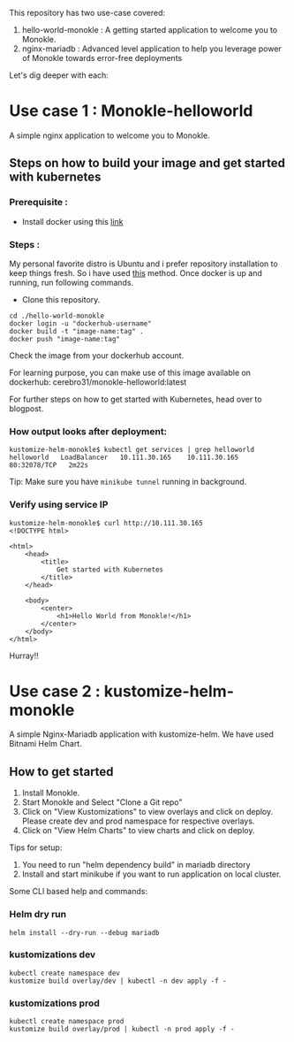 This repository has two use-case covered:

1. hello-world-monokle : A getting started application to welcome you to Monokle.
2. nginx-mariadb : Advanced level application to help you leverage power of Monokle towards error-free deployments

Let's dig deeper with each:

# Use case 1 : Monokle-helloworld
A simple nginx application to welcome you to Monokle.

## Steps on how to build your image and get started with kubernetes

### Prerequisite : 

- Install docker using this [link](https://docs.docker.com/engine/install/)

### Steps :

My personal favorite distro is Ubuntu and i prefer repository installation to
keep things fresh. So i have used [this](https://docs.docker.com/engine/install/ubuntu/#install-using-the-repository) method.
Once docker is up and running, run following commands.

- Clone this repository.

```
cd ./hello-world-monokle
docker login -u "dockerhub-username"
docker build -t "image-name:tag" .
docker push "image-name:tag"
```

Check the image from your dockerhub account.

For learning purpose, you can make use of this image available on dockerhub: cerebro31/monokle-helloworld:latest

For further steps on how to get started with Kubernetes, head over to blogpost.

### How output looks after deployment:

```
kustomize-helm-monokle$ kubectl get services | grep helloworld
helloworld   LoadBalancer   10.111.30.165    10.111.30.165   80:32078/TCP   2m22s
```
Tip: Make sure you have `minikube tunnel` running in background.

### Verify using service IP 

```
kustomize-helm-monokle$ curl http://10.111.30.165
<!DOCTYPE html>

<html>
	<head>
		<title>
			Get started with Kubernetes
		</title>
	</head>

	<body>
		<center>
			<h1>Hello World from Monokle!</h1>
		</center>
	</body>
</html>
```

Hurray!!

# Use case 2 : kustomize-helm-monokle
A simple Nginx-Mariadb application with kustomize-helm. We
have used Bitnami Helm Chart.

## How to get started
1. Install Monokle.
2. Start Monokle and Select "Clone a Git repo"
3. Click on "View Kustomizations" to view overlays and click on deploy.
Please create dev and prod namespace for respective overlays.
4. Click on "View Helm Charts" to view charts and click on deploy.

Tips for setup: 
1. You need to run "helm dependency build" in mariadb directory
2. Install and start minikube if you want to run application on local cluster.

Some CLI based help and commands:

### Helm dry run
```
helm install --dry-run --debug mariadb
```

### kustomizations dev
```
kubectl create namespace dev
kustomize build overlay/dev | kubectl -n dev apply -f -
```

### kustomizations prod
```
kubectl create namespace prod
kustomize build overlay/prod | kubectl -n prod apply -f -
```
